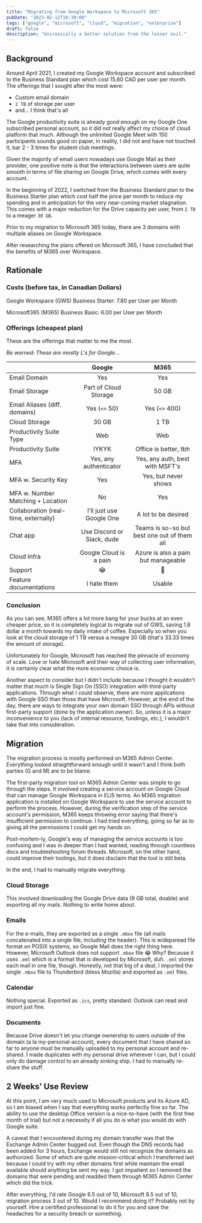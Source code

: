 ```yaml
---
title: "Migrating from Google Workspace to Microsoft 365"
pubDate: "2023-02-12T18:30:00"
tags: ["google", "microsoft", "cloud", "migration", "enterprise"]
draft: false
description: "Unironically a better solution from the lesser evil."
---
```


## Background

Around April 2021, I created my Google Workspace account and subscribed to the Business Standard plan which cost 15.60 CAD per user per month. The offerings that I sought after the most were:

- Custom email domain
- `2 TB` of storage per user
- and... I think that's all

The Google productivity suite is already good enough on my Google One subscribed personal account, so it did not really affect my choice of cloud platform that much. Although the unlimited Google Meet with 150 participants sounds good on paper, in reality, I did not and have not touched it, bar 2 - 3 times for student club meetings.

Given the majority of email users nowadays use Google Mail as their provider, one positive note is that the interactions between users are quite smooth in terms of file sharing on Google Drive, which comes with every account.

In the beginning of 2022, I switched from the Business Standard plan to the Business Starter plan which cost half the price per month to reduce my spending and in anticipation for the very near-coming market stagnation. This comes with a major reduction for the Drive capacity per user, from `2 TB` to a meager `30 GB`.

Prior to my migration to Microsoft 365 today, there are 3 domains with multiple aliases on Google Workspace.

After researching the plans offered on Microsoft 365, I have concluded that the benefits of M365 over Workspace.

## Rationale

### Costs (before tax, in Canadian Dollars)

Google Workspace (GWS) Business Starter: 7.80 per User per Month

Microsoft365 (M365) Business Basic: 6.00 per User per Month

### Offerings (cheapest plan)

These are the offerings that matter to me the most.

_Be warned: These are mostly L's for Google..._

|                                       |           Google           |                    M365                     |
| ------------------------------------- | :------------------------: | :-----------------------------------------: |
| Email Domain                          |            Yes             |                     Yes                     |
| Email Storage                         |   Part of Cloud Storage    |                    50 GB                    |
| Email Aliases (diff. domains)         |       Yes (`<=` 50)        |               Yes (`<=` 400)                |
| Cloud Storage                         |           30 GB            |                    1 TB                     |
| Productivity Suite Type               |            Web             |                     Web                     |
| Productivity Suite                    |           IYKYK            |            Office is better, tbh            |
| MFA                                   |   Yes, any authenticator   |       Yes, any auth, best with MSFT's       |
| MFA w. Security Key                   |            Yes             |            Yes, but never shows             |
| MFA w. Number Matching + Location     |             No             |                     Yes                     |
| Collaboration (real-time, externally) |  I'll just use Google One  |             A lot to be desired             |
| Chat app                              | Use Discord or Slack, dude | Teams is so-so but best one out of them all |
| Cloud Infra                           |   Google Cloud is a pain   |     Azure is also a pain but manageable     |
| Support                               |             😂             |                     🤔                      |
| Feature documentations                |        I hate them         |                   Usable                    |

### Conclusion

As you can see, M365 offers a lot more bang for your bucks at an even cheaper price, so it is completely logical to migrate out of GWS, saving 1.8 dollar a month towards my daily intake of coffee. Especially so when you look at the cloud storage of 1 TB versus a meagre 30 GB (that's 33.33 times the amount of storage).

Unfortunately for Google, Microsoft has reached the pinnacle of economy of scale. Love or hate Microsoft and their way of collecting user information, it is certainly clear what the more economic choice is.

Another aspect to consider but I didn't include because I thought it wouldn't matter that much is Single Sign On (SSO) integration with third-party applications. Through what I could observe, there are more applications with Google SSO than those that have Microsoft. However, at the end of the day, there are ways to integrate your own domain SSO through APIs without first-party support (done by the application owner). So, unless it is a major inconvenience to you (lack of internal resource, fundings, etc.), I wouldn't take that into consideration.

## Migration

The migration process is mostly performed on M365 Admin Center. Everything looked straightforward enough until it wasn't and I think both parties (G and M) are to be blame.

The first-party migration tool on M365 Admin Center was simple to go through the steps. It involved creating a service account on Google Cloud that can manage Google Workspace in ELI5 terms. An M365 migration application is installed on Google Workspace to use the service account to perform the process. However, during the verification step of the service account's permission, M365 keeps throwing error saying that there's insufficient permission to continue. I had tried everything, going so far as to giving all the permissions I could get my hands on.

Post-mortem-ly, Google's way of managing the service accounts is too confusing and I was in deeper than I had wanted, reading through countless docs and troubleshooting forum threads. Microsoft, on the other hand, could improve their toolings, but it does disclaim that the tool is still beta.

In the end, I had to manually migrate everything.

### Cloud Storage

This involved downloading the Google Drive data (9 GB total, doable) and exporting all my mails. Nothing to write home about.

### Emails

For the e-mails, they are exported as a single `.mbox` file (all mails concatenated into a single file, including the header). This is widepsread file format on POSIX systems, so Google Mail does the right thing here. However, Microsoft Outlook does not support `.mbox` file 😂 Why? Because it uses `.eml` which is a format that is developed by Microsoft, duh. `.eml` stores each mail in one file, though. Honestly, not that big of a deal, I imported the single `.mbox` file to Thunderbird (bless Mozilla) and exported as `.eml` files.

### Calendar

Nothing special. Exported as `.ics`, pretty standard. Outlook can read and import just fine.

### Documents

Because Drive doesn't let you change ownership to users outside of the domain (a la my-personal-account), every document that I have shared so far to anyone must be manually uploaded to my personal account and re-shared. I made duplicates with my personal drive wherever I can, but I could only do damage control to an already sinking ship. I had to manually re-share the stuff.

## 2 Weeks' Use Review

At this point, I am very much used to Microsoft products and its Azure AD, so I am biased when I say that everything works perfectly fine so far. The ability to use the desktop Office version is a nice-to-have (with the first free month of trial) but not a necessity if all you do is what you would do with Google suite.

A caveat that I encountered during my domain transfer was that the Exchange Admin Center bugged out. Even though the DNS records had been added for 3 hours, Exchange would still not recognize the domains as authorized. Some of which are quite mission-critical which I transferred last because I could try with my other domains first while maintain the email available should anything be sent my way. I got impatient so I removed the domains that were pending and readded them through M365 Admin Center which did the trick.

After everything, I'd rate Google 6.5 out of 10, Microsoft 8.5 out of 10, migration process 3 out of 10. Would I recommend doing it? Probably not by yourself. Hire a certified professional to do it for you and save the headaches for a security breach or something.
